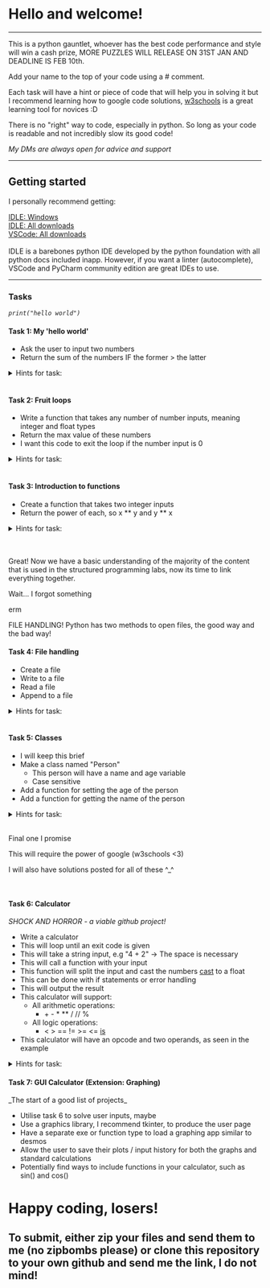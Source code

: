 <h1> Hello and welcome! </h1>

---

This is a python gauntlet, whoever has the best code performance and style will win a cash prize, MORE PUZZLES WILL RELEASE ON 31ST JAN AND DEADLINE IS FEB 10th.

Add your name to the top of your code using a # comment.

Each task will have a hint or piece of code that will help you in solving it but I recommend learning how to google code solutions, [w3schools](https://www.w3schools.com/python/) is a great learning tool for novices :D

There is no "right" way to code, especially in python. So long as your code is readable and not incredibly slow its good code!

_My DMs are always open for advice and support_

---

<h2> Getting started </h2>
I personally recommend getting:<br>

[IDLE: Windows](https://www.python.org/ftp/python/3.12.1/python-3.12.1-amd64.exe)<br>
[IDLE: All downloads](https://www.python.org/downloads/release/python-3121/)<br>
[VSCode: All downloads](https://code.visualstudio.com/download)<br>
<br>
IDLE is a barebones python IDE developed by the python foundation with all python docs included inapp. However, if you want a linter (autocomplete), VSCode and PyCharm community edition are great IDEs to use.

---
<h3> Tasks </h3>

_`print("hello world")`_

<h4> Task 1: My 'hello world'</h4>

- Ask the user to input two numbers
- Return the sum of the numbers IF the former > the latter

<details>
<summary>
Hints for task:
</summary>

> Use int(input()) and print()
</details>

<br />

<h4> Task 2: Fruit loops</h4>

- Write a function that takes any number of number inputs, meaning integer and float types
- Return the max value of these numbers
- I want this code to exit the loop if the number input is 0

<details>
<summary>
Hints for task:
</summary>

> Use a while loop, a for loop and a list! p.s max() is your friend.

```py
list = []
inp = float(input())
while inp != -1:
for value in range(start, end, jump):
```
</details>

<br />

<h4> Task 3: Introduction to functions</h4>

- Create a function that takes two integer inputs
- Return the power of each, so x ** y and y ** x

<details>
<summary>
Hints for task:
</summary>

```py
def func(input_parameters):
    # Code
    return
```
</details>

<br />
<br />

Great! Now we have a basic understanding of the majority of the content that is used in the structured programming labs, now its time to link everything together.

Wait...
I forgot something

erm

FILE HANDLING!
Python has two methods to open files, the good way and the bad way!
<br />

<h4> Task 4: File handling</h4>

- Create a file
- Write to a file
- Read a file
- Append to a file

<details>
<summary>
Hints for task:
</summary>

```py
a = file.open("text.txt", "r")
b = a.read()
a.close()
# Bad and stinky
with open("text.txt", "r") as file:
    # for line in file
    # b = a.read()
# good and will close the file for you outside of the loop!
```
</details>

<br />

<h4> Task 5: Classes</h4>

- I will keep this brief
- Make a class named "Person"
    - This person will have a name and age variable
    - Case sensitive
- Add a function for setting the age of the person
- Add a function for getting the name of the person
<details>
<summary>
Hints for task:
</summary>

Good luck `:P`
</details>

<br />

Final one I promise

This will require the power of google (w3schools <3)

I will also have solutions posted for all of these \^_\^

<br />

<h4> Task 6: Calculator</h4>

_SHOCK AND HORROR - a viable github project!_

- Write a calculator
- This will loop until an exit code is given
- This will take a string input, e.g "4 + 2" -> The space is necessary
- This will call a function with your input
- This function will split the input and cast the numbers [cast](https://www.w3schools.com/python/python_casting.asp) to a float
- This can be done with if statements or error handling
- This will output the result
- This calculator will support:
    - All arithmetic operations:
        - \+ \- * ** / // %
    - All logic operations:
        - < > == != >= <= [is]()
- This calculator will have an opcode and two operands, as seen in the example



<details>
<summary>
Hints for task:
</summary>
Have fun, plan it out, w3 has what you need (my DMs are always open, too)
</details>

<h4>Task 7: GUI Calculator (Extension: Graphing)</h4>
_The start of a good list of projects_

- Utilise task 6 to solve user inputs, maybe
- Use a graphics library, I recommend tkinter, to produce the user page
- Have a separate exe or function type to load a graphing app similar to desmos
- Allow the user to save their plots / input history for both the graphs and standard calculations
- Potentially find ways to include functions in your calculator, such as sin() and cos()

# Happy coding, losers!

<h2>To submit, either zip your files and send them to me (no zipbombs please) or clone this repository to your own github and send me the link, I do not mind!</h2>
